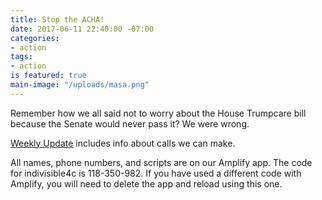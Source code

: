 ```yaml
---
title: Stop the ACHA!
date: 2017-06-11 22:40:00 -07:00
categories:
- action
tags:
- action
is featured: true
main-image: "/uploads/masa.png"
---
```


Remember how we all said not to worry about the House Trumpcare bill because the Senate would never pass it? We were wrong.

[Weekly Update](https://www.facebook.com/notes/indivisible-central-contra-costa-county/611-stop-the-acha/857566527715965/) includes info about calls we can make.

All names, phone numbers, and scripts are on our Amplify app. The code for indivisible4c is 118-350-982. If you have used a different code with Amplify, you will need to delete the app and reload using this one.